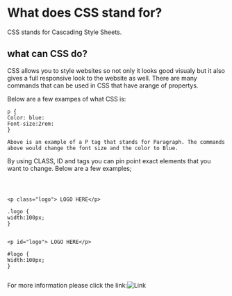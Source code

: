 # What does CSS stand for? 

CSS stands for Cascading Style Sheets. 

## what can CSS do? 

CSS allows you to style websites so not only it looks good visualy but it also gives a full responsive look to the website as well. There are many commands that can be used in CSS that have arange of propertys.

Below are a few exampes of what CSS is: 

```
p { 
Color: blue: 
Font-size:2rem: 
} 

Above is an example of a P tag that stands for Paragraph. The commands above would change the font size and the color to Blue.
```

By using CLASS, ID and tags you can pin point exact elements that you want to change. Below are a few examples;

```



<p class="logo"> LOGO HERE</p>

.logo {
width:100px;
}


<p id="logo"> LOGO HERE</p>

#logo { 
Width:100px;
}


```
For more information please click the link:![Link](https://developer.mozilla.org/en-US/docs/Learn/CSS/First_steps/What_is_CSS)

